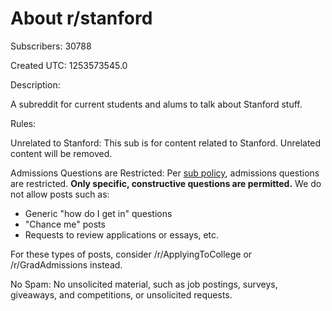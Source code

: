# About r/stanford

Subscribers: 30788

Created UTC: 1253573545.0

Description:

A subreddit for current students and alums to talk about Stanford stuff.

Rules:

Unrelated to Stanford: This sub is for content related to Stanford. Unrelated content will be removed.

Admissions Questions are Restricted: Per [sub policy](https://www.reddit.com/r/stanford/comments/5gq6rk/hi_rstanford_were_going_to_begin_heavily/), admissions questions are restricted. **Only specific, constructive questions are permitted.** We do not allow posts such as:
* Generic "how do I get in" questions
* "Chance me" posts
* Requests to review applications or essays, etc.

For these types of posts, consider /r/ApplyingToCollege or /r/GradAdmissions instead.

No Spam: No unsolicited material, such as job postings, surveys, giveaways, and competitions, or unsolicited requests.

